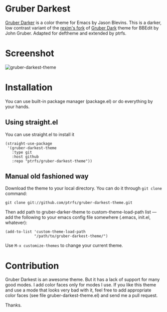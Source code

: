 # Gruber Darkest #
[Gruber Darker](http://jblevins.org/projects/emacs-color-themes/color-theme-gruber-darker.el.html)
is a color theme for Emacs by Jason Blevins. This is a darker, low contrast variant of the [rexim's fork](https://github.com/rexim/gruber-darker-theme) of
[Gruber Dark](http://daringfireball.net/projects/bbcolors/schemes/)
theme for BBEdit by John Gruber. Adapted for deftheme and extended by
ptrfs.

# Screenshot #
![gruber-darkest-theme](https://i.imgur.com/bMKld3e.png)

# Installation #

You can use built-in package manager (package.el) or do everything by
your hands.

## Using straight.el ##
You can use straight.el to install it

```
(straight-use-package
 '(gruber-darkest-theme
   :type git
   :host github
   :repo "ptrfs/gruber-darkest-theme"))
```

## Manual old fashioned way ##

Download the theme to your local directory. You can do it through `git
clone` command:

```
git clone git://github.com/ptrfs/gruber-darkest-theme.git
```

Then add path to gruber-darker-theme to custom-theme-load-path list —
add the following to your emacs config file somewhere (.emacs,
init.el, whatever):

```
(add-to-list 'custom-theme-load-path
             "/path/to/gruber-darkest-theme/")
```

Use `M-x customize-themes` to change your current theme.

# Contribution #

Gruber Darkest is an awesome theme. But it has a lack of support for
many good modes. I add color faces only for modes I use. If you like
this theme and use a mode that looks very bad with it, feel free to
add appropriate color faces (see file gruber-darkest-theme.el) and send
me a pull request.

Thanks.
